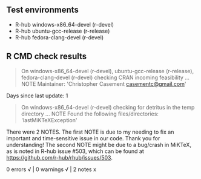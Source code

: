 ## Test environments
- R-hub windows-x86_64-devel (r-devel)
- R-hub ubuntu-gcc-release (r-release)
- R-hub fedora-clang-devel (r-devel)

## R CMD check results
> On windows-x86_64-devel (r-devel), ubuntu-gcc-release (r-release), fedora-clang-devel (r-devel)
  checking CRAN incoming feasibility ... NOTE
  Maintainer: 'Christopher Casement <casementc@gmail.com>'
  
  Days since last update: 1

> On windows-x86_64-devel (r-devel)
  checking for detritus in the temp directory ... NOTE
  Found the following files/directories:
    'lastMiKTeXException'

  There were 2 NOTES. The first NOTE is due to my needing to fix an important 
  and time-sensitive issue in our code. Thank you for understanding! The second 
  NOTE might be due to a bug/crash in MiKTeX, as is noted in R-hub issue #503, 
  which can be found at https://github.com/r-hub/rhub/issues/503.

0 errors √ | 0 warnings √ | 2 notes x
